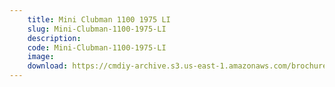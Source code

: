 ```yaml
---
    title: Mini Clubman 1100 1975 LI
    slug: Mini-Clubman-1100-1975-LI
    description:
    code: Mini-Clubman-1100-1975-LI
    image:
    download: https://cmdiy-archive.s3.us-east-1.amazonaws.com/brochures/documents/Mini+Clubman+1100+1975+LI.pdf
---
```

<!-- Content of the page -->

##
        